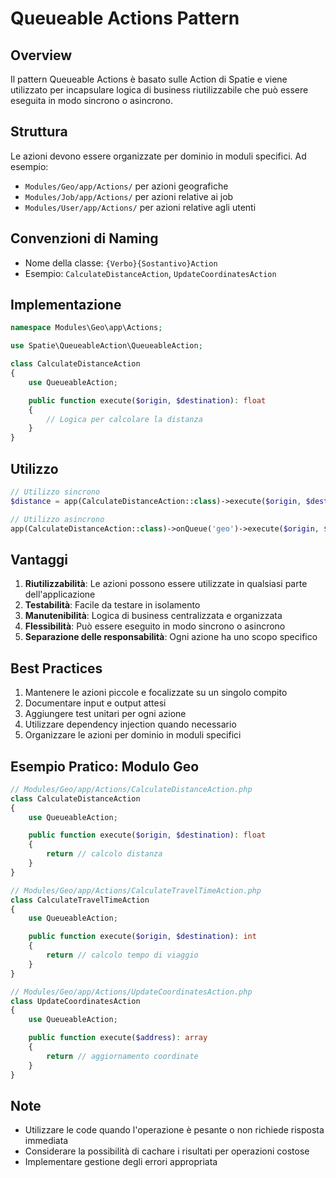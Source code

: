 # Queueable Actions Pattern

## Overview
Il pattern Queueable Actions è basato sulle Action di Spatie e viene utilizzato per incapsulare logica di business riutilizzabile che può essere eseguita in modo sincrono o asincrono.

## Struttura
Le azioni devono essere organizzate per dominio in moduli specifici. Ad esempio:
- `Modules/Geo/app/Actions/` per azioni geografiche
- `Modules/Job/app/Actions/` per azioni relative ai job
- `Modules/User/app/Actions/` per azioni relative agli utenti

## Convenzioni di Naming
- Nome della classe: `{Verbo}{Sostantivo}Action`
- Esempio: `CalculateDistanceAction`, `UpdateCoordinatesAction`

## Implementazione

```php
namespace Modules\Geo\app\Actions;

use Spatie\QueueableAction\QueueableAction;

class CalculateDistanceAction
{
    use QueueableAction;

    public function execute($origin, $destination): float
    {
        // Logica per calcolare la distanza
    }
}
```

## Utilizzo

```php
// Utilizzo sincrono
$distance = app(CalculateDistanceAction::class)->execute($origin, $destination);

// Utilizzo asincrono
app(CalculateDistanceAction::class)->onQueue('geo')->execute($origin, $destination);
```

## Vantaggi
1. **Riutilizzabilità**: Le azioni possono essere utilizzate in qualsiasi parte dell'applicazione
2. **Testabilità**: Facile da testare in isolamento
3. **Manutenibilità**: Logica di business centralizzata e organizzata
4. **Flessibilità**: Può essere eseguito in modo sincrono o asincrono
5. **Separazione delle responsabilità**: Ogni azione ha uno scopo specifico

## Best Practices
1. Mantenere le azioni piccole e focalizzate su un singolo compito
2. Documentare input e output attesi
3. Aggiungere test unitari per ogni azione
4. Utilizzare dependency injection quando necessario
5. Organizzare le azioni per dominio in moduli specifici

## Esempio Pratico: Modulo Geo

```php
// Modules/Geo/app/Actions/CalculateDistanceAction.php
class CalculateDistanceAction
{
    use QueueableAction;

    public function execute($origin, $destination): float
    {
        return // calcolo distanza
    }
}

// Modules/Geo/app/Actions/CalculateTravelTimeAction.php
class CalculateTravelTimeAction
{
    use QueueableAction;

    public function execute($origin, $destination): int
    {
        return // calcolo tempo di viaggio
    }
}

// Modules/Geo/app/Actions/UpdateCoordinatesAction.php
class UpdateCoordinatesAction
{
    use QueueableAction;

    public function execute($address): array
    {
        return // aggiornamento coordinate
    }
}
```

## Note
- Utilizzare le code quando l'operazione è pesante o non richiede risposta immediata
- Considerare la possibilità di cachare i risultati per operazioni costose
- Implementare gestione degli errori appropriata
